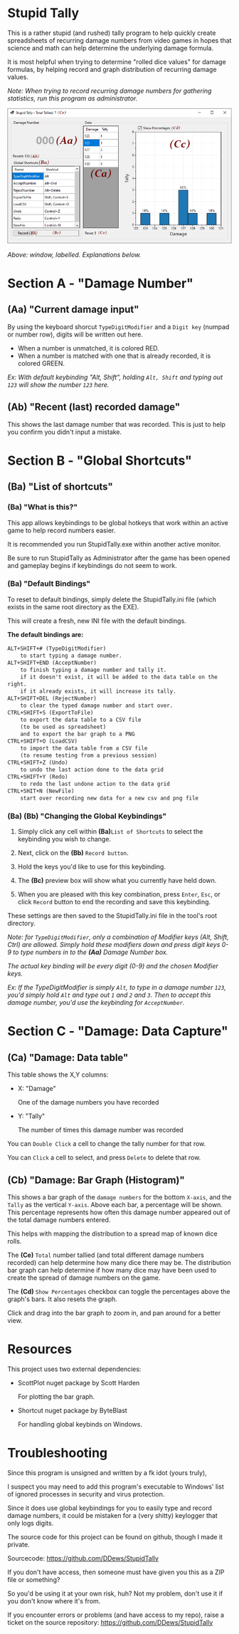 # Stupid Tally
This is a rather stupid (and rushed) tally program to help quickly create spreadsheets of recurring damage numbers from video games in hopes that science and math can help determine the underlying damage formula.

It is most helpful when trying to determine "rolled dice values" for damage formulas, by helping record and graph distribution of recurring damage values.

_Note: When trying to record recurring damage numbers for gathering statistics, run this program as administrator._

![Alt text](./StupidTally/Stupid-Tally-2-6-0-ReadMe.png?raw=true "Window, Labelled")

_Above: window, labelled. Explanations below._

# **Section A** - "Damage Number"
## **(Aa)** "Current damage input"
By using the keyboard shorcut `TypeDigitModifier` and a `Digit key` (numpad or number row), digits will be written out here.
* When a number is unmatched, it is colored RED.
* When a number is matched with one that is already recorded, it is colored GREEN.

_Ex: With default keybinding "Alt, Shift", holding `Alt, Shift` and typing out `123` will show the number `123` here._

## **(Ab)** "Recent (last) recorded damage"
This shows the last damage number that was recorded.
This is just to help you confirm you didn't input a mistake.

# **Section B** - "Global Shortcuts"
## **(Ba)** "List of shortcuts"

### **(Ba)** "What is this?"
This app allows keybindings to be global hotkeys that work within an active game to help record numbers easier.

It is recommended you run StupidTally.exe within another active monitor.

Be sure to run StupidTally as Administrator after the game has been opened and gameplay begins if keybindings do not seem to work.

### **(Ba)** "Default Bindings"
To reset to default bindings, simply delete the StupidTally.ini file (which exists in the same root directory as the EXE).

This will create a fresh, new INI file with the default bindings.

**The default bindings are:**

	ALT+SHIFT+# (TypeDigitModifier)
		to start typing a damage number.
	ALT+SHIFT+END (AcceptNumber)
		to finish typing a damage number and tally it.
		if it doesn't exist, it will be added to the data table on the right.
		if it already exists, it will increase its tally.
	ALT+SHIFT+DEL (RejectNumber)
		to clear the typed damage number and start over.
	CTRL+SHIFT+S (ExportToFile)
		to export the data table to a CSV file 
		(to be used as spreadsheet)
		and to export the bar graph to a PNG
	CTRL+SHIFT+O (LoadCSV)
		to import the data table from a CSV file
		(to resume testing from a previous session)
	CTRL+SHIFT+Z (Undo)
		to undo the last action done to the data grid
	CTRL+SHIFT+Y (Redo)
		to redo the last undone action to the data grid
	CTRL+SHIT+N (NewFile)
		start over recording new data for a new csv and png file

### **(Ba) (Bb)** "Changing the Global Keybindings"
1. Simply click any cell within **(Ba)**`List of Shortcuts` to select the keybinding you wish to change.

2. Next, click on the **(Bb)** `Record button`. 
3. Hold the keys you'd like to use for this keybinding.
4. The **(Bc)** preview box will show what you currently have held down.
5. When you are pleased with this key combination, press `Enter`, `Esc`, or click `Record` button to end the recording and save this keybinding.

These settings are then saved to the StupidTally.ini file in the tool's root directory.

_Note: for `TypeDigitModifier`, only a combination of Modifier keys (Alt, Shift, Ctrl) are allowed. Simply hold these modifiers down and press digit keys 0-9 to type numbers in to the **(Aa)** Damage Number box._

_The actual key binding will be every digit (0-9) and the chosen Modifier keys._

_Ex: If the TypeDigitModifier is simply `Alt`, to type in a damage number `123`, you'd simply hold `Alt` and type out `1` and `2` and `3`. Then to accept this damage number, you'd use the keybinding for `AcceptNumber`._


# **Section C** - "Damage: Data Capture"
## **(Ca)** "Damage: Data table"
This table shows the X,Y columns:
* X: "Damage"
	
	One of the damage numbers you have recorded
* Y: "Tally"
	
	The number of times this damage number was recorded

You can `Double Click` a cell to change the tally number for that row.

You can `Click` a cell to select, and press `Delete` to delete that row.

## **(Cb)** "Damage: Bar Graph (Histogram)"
This shows a bar graph of the `damage numbers` for the bottom `X-axis`, and the `Tally` as the vertical `Y-axis`.
Above each bar, a percentage will be shown.
This percentage represents how often this damage number appeared out of the total damage numbers entered.

This helps with mapping the distribution to a spread map of known dice rolls.

The **(Ce)** `Total` number tallied (and total different damage numbers recorded) can help determine how many dice there may be. The distribution bar graph can help determine if how many dice may have been used to create the spread of damage numbers on the game.

The **(Cd)** `Show Percentages` checkbox can toggle the percentages above the graph's bars. It also resets the graph. 

Click and drag into the bar graph to zoom in, and pan around for a better view.

# Resources
This project uses two external dependencies:
* ScottPlot nuget package by Scott Harden

	For plotting the bar graph.
* Shortcut nuget package by ByteBlast

	For handling global keybinds on Windows.

# Troubleshooting
Since this program is unsigned and written by a fk idot (yours truly),

I suspect you may need to add this program's executable to Windows' list of ignored processes in security and virus protection.

Since it does use global keybindings for you to easily type and record damage numbers, it could be mistaken for a (very shitty) keylogger that only logs digits.

The source code for this project can be found on github, though I made it private.

Sourcecode: https://github.com/DDews/StupidTally

If you don't have access, then someone must have given you this as a ZIP file or something?

So you'd be using it at your own risk, huh? Not my problem, don't use it if you don't know where it's from.



If you encounter errors or problems (and have access to my repo), raise a ticket on the source repository: https://github.com/DDews/StupidTally

